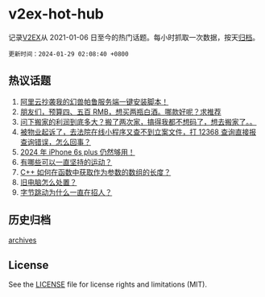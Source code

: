 # v2ex-hot-hub

 记录[V2EX](https://www.v2ex.com/)从 2021-01-06 日至今的热门话题。每小时抓取一次数据，按天[归档](archives)。

`更新时间：2024-01-29 02:08:40 +0800`

## 热议话题

1. [阿里云抄袭我的幻兽帕鲁服务端一键安装脚本！](https://www.v2ex.com/t/1012132)
1. [朋友们，预算四、五百 RMB，想买两瓶白酒。哪款好呢？求推荐](https://www.v2ex.com/t/1012139)
1. [问下搬家的利润到底多大？搬了两次家，搞得我都不想码了，想去搬家了。。](https://www.v2ex.com/t/1012223)
1. [被物业起诉了，去法院在线小程序又查不到立案文件，打 12368 查询直接报查询错误，怎么回事？](https://www.v2ex.com/t/1012155)
1. [2024 年 iPhone 6s plus 仍然够用！](https://www.v2ex.com/t/1012174)
1. [有哪些可以一直坚持的运动？](https://www.v2ex.com/t/1012212)
1. [C++ 如何在函数中获取作为参数的数组的长度？](https://www.v2ex.com/t/1012152)
1. [旧电脑怎么处置？](https://www.v2ex.com/t/1012145)
1. [字节跳动为什么一直在招人？](https://www.v2ex.com/t/1012201)

## 历史归档

[archives](archives)

## License

See the [LICENSE](LICENSE) file for license rights and limitations (MIT).
